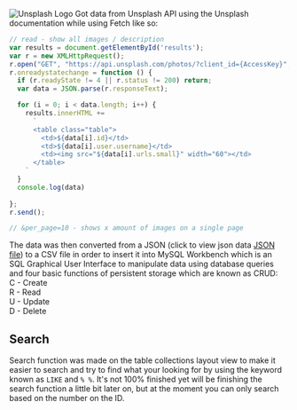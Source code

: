 ![Unsplash Logo](https://unsplash.com/assets/core/logo-black-df2168ed0c378fa5506b1816e75eb379d06cfcd0af01e07a2eb813ae9b5d7405.svg) 
Got data from Unsplash API using the Unsplash documentation while using Fetch like so:
``` Javascript
// read - show all images / description
var results = document.getElementById('results');
var r = new XMLHttpRequest();
r.open("GET", "https://api.unsplash.com/photos/?client_id={AccessKey}", true);
r.onreadystatechange = function () {
  if (r.readyState != 4 || r.status != 200) return;
  var data = JSON.parse(r.responseText);

  for (i = 0; i < data.length; i++) {
    results.innerHTML +=
      `
      <table class="table">
        <td>${data[i].id}</td>
        <td>${data[i].user.username}</td>
        <td><img src="${data[i].urls.small}" width="60"></td>
      </table>
    `
  }
  console.log(data)
 
};
r.send();

// &per_page=10 - shows x amount of images on a single page
```

The data was then converted from a JSON (click to view json data <a href="../data.json">JSON file</a>) to a CSV file in order to insert it into MySQL Workbench which is an SQL Graphical User Interface to manipulate data using database queries and four basic functions of persistent storage which are known as CRUD:
<br>C - Create
<br>R - Read
<br>U - Update
<br>D - Delete

## Search
Search function was made on the table collections layout view to make it easier to search and try to find what your looking for by using the keyword known as `LIKE` and `% %`. It's not 100% finished yet will be finishing the search function a little bit later on, but at the moment you can only search based on the number on the ID.
